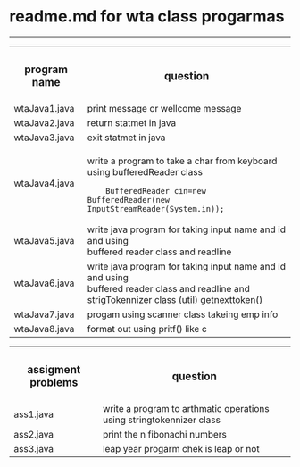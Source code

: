# readme.md for wta class progarmas

---

<table>
<tr>
<th>
  <h3>
program name
    </h3>
</th>
<th>
  <h3>
question
  </h3>
</th>

</tr>
<!-- progam 1 -->
  <tr>
        <td>wtaJava1.java</td>
        <td>print message or wellcome message</td>
    </tr>
  <tr>
        <td>wtaJava2.java</td>
        <td>return statmet in java</td>
    </tr>
  <tr>
        <td>wtaJava3.java</td>
        <td>exit statmet in java</td>
    </tr>
      <tr>
        <td>wtaJava4.java</td>
        <td>    
            
 write a program to take a char from keyboard using bufferedReader class

        BufferedReader cin=new BufferedReader(new InputStreamReader(System.in));

</td>
    </tr>
      <tr>
        <td>wtaJava5.java</td>
        <td>
  write java program for taking input name and id and using <br>
 buffered reader class and readline
  </td>
    </tr>
      <tr>
        <td>wtaJava6.java</td>
        <td>
  write java program for taking input name and id and using <br>
 buffered reader class and readline and strigTokennizer class (util) getnexttoken()<br>
   
  </td>
    </tr>
      <tr>
        <td>wtaJava7.java</td>
        <td>
 progam using scanner class takeing emp info</td>
    </tr>
      <tr>
        <td>wtaJava8.java</td>
        <td> format out using pritf() like c </td>
    </tr>
    
</table>

<!-- assigment problems -->
<table>
    <tr>
        <th>
        <h3>
        assigment problems
        </h3>
        </th>
        <th>
        <h3>
        question 
        </h3>
        </th>
    </tr>
    <tr>
        <td>ass1.java</td>
        <td>
 write a program to arthmatic operations using 
 stringtokennizer class </td>
    </tr>
      <tr>
        <td>ass2.java</td>
        <td>
 print the n fibonachi numbers </td>
    </tr>
      <tr>
        <td>ass3.java</td>
        <td>
leap year progarm chek is leap or not </td>
    </tr>
</table>
